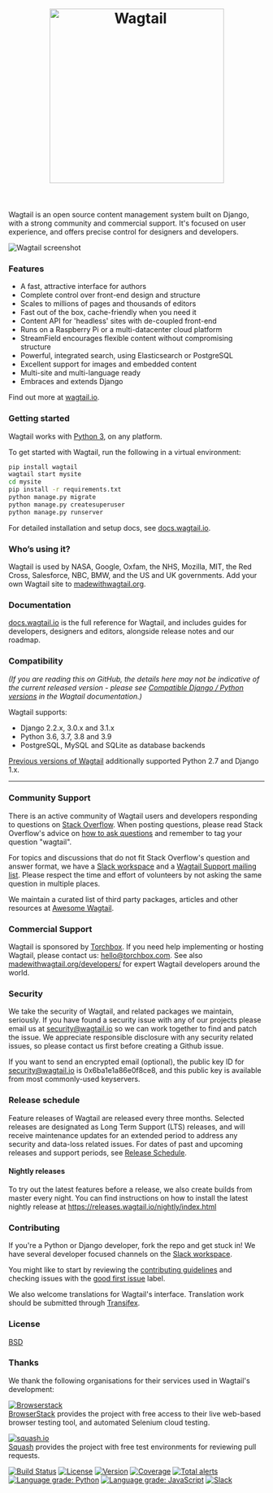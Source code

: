 <h1 align="center">
    <img width="343" src="https://cdn.jsdelivr.net/gh/wagtail/wagtail@master/.github/wagtail.svg" alt="Wagtail">
    <br>
    <br>
</h1>

Wagtail is an open source content management system built on Django, with a strong community and commercial support. It's focused on user experience, and offers precise control for designers and developers.

![Wagtail screenshot](https://cdn.jsdelivr.net/gh/wagtail/wagtail@master/.github/wagtail-screenshot-with-browser.png)

### Features

* A fast, attractive interface for authors
* Complete control over front-end design and structure
* Scales to millions of pages and thousands of editors
* Fast out of the box, cache-friendly when you need it
* Content API for 'headless' sites with de-coupled front-end
* Runs on a Raspberry Pi or a multi-datacenter cloud platform 
* StreamField encourages flexible content without compromising structure
* Powerful, integrated search, using Elasticsearch or PostgreSQL
* Excellent support for images and embedded content
* Multi-site and multi-language ready
* Embraces and extends Django

Find out more at [wagtail.io](https://wagtail.io/).

### Getting started

Wagtail works with [Python 3](https://www.python.org/downloads/), on any platform.

To get started with Wagtail, run the following in a virtual environment:

``` bash
pip install wagtail
wagtail start mysite
cd mysite
pip install -r requirements.txt
python manage.py migrate
python manage.py createsuperuser
python manage.py runserver
```

For detailed installation and setup docs, see [docs.wagtail.io](https://docs.wagtail.io/).

### Who’s using it?

Wagtail is used by NASA, Google, Oxfam, the NHS, Mozilla, MIT, the Red Cross, Salesforce, NBC, BMW, and the US and UK governments. Add your own Wagtail site to [madewithwagtail.org](https://madewithwagtail.org).

### Documentation

[docs.wagtail.io](https://docs.wagtail.io/) is the full reference for Wagtail, and includes guides for developers, designers and editors, alongside release notes and our roadmap.

### Compatibility

_(If you are reading this on GitHub, the details here may not be indicative of the current released version - please see [Compatible Django / Python versions](https://docs.wagtail.io/en/stable/releases/upgrading.html#compatible-django-python-versions) in the Wagtail documentation.)_

Wagtail supports:

* Django 2.2.x, 3.0.x and 3.1.x
* Python 3.6, 3.7, 3.8 and 3.9
* PostgreSQL, MySQL and SQLite as database backends

[Previous versions of Wagtail](https://docs.wagtail.io/en/stable/releases/upgrading.html#compatible-django-python-versions) additionally supported Python 2.7 and Django 1.x.

---

### Community Support

There is an active community of Wagtail users and developers responding to questions on [Stack Overflow](https://stackoverflow.com/questions/tagged/wagtail). When posting questions, please read Stack Overflow's advice on [how to ask questions](https://stackoverflow.com/help/how-to-ask) and remember to tag your question "wagtail".

For topics and discussions that do not fit Stack Overflow's question and answer format, we have a [Slack workspace](https://github.com/wagtail/wagtail/wiki/Slack) and a [Wagtail Support mailing list](https://groups.google.com/forum/#!forum/wagtail). Please respect the time and effort of volunteers by not asking the same question in multiple places.

We maintain a curated list of third party packages, articles and other resources at [Awesome Wagtail](https://github.com/springload/awesome-wagtail).

### Commercial Support

Wagtail is sponsored by [Torchbox](https://torchbox.com/). If you need help implementing or hosting Wagtail, please contact us: hello@torchbox.com. See also [madewithwagtail.org/developers/](https://madewithwagtail.org/developers/) for expert Wagtail developers around the world.

### Security

We take the security of Wagtail, and related packages we maintain, seriously. If you have found a security issue with any of our projects please email us at [security@wagtail.io](mailto:security@wagtail.io) so we can work together to find and patch the issue. We appreciate responsible disclosure with any security related issues, so please contact us first before creating a Github issue.

If you want to send an encrypted email (optional), the public key ID for security@wagtail.io is 0x6ba1e1a86e0f8ce8, and this public key is available from most commonly-used keyservers.

### Release schedule

Feature releases of Wagtail are released every three months. Selected releases are designated as Long Term Support (LTS) releases, and will receive maintenance updates for an extended period to address any security and data-loss related issues. For dates of past and upcoming releases and support periods, see [Release Schedule](https://github.com/wagtail/wagtail/wiki/Release-schedule).

#### Nightly releases

To try out the latest features before a release, we also create builds from master every night. You can find instructions on how to install the latest nightly release at https://releases.wagtail.io/nightly/index.html

### Contributing

If you're a Python or Django developer, fork the repo and get stuck in! We have several developer focused channels on the [Slack workspace](https://github.com/wagtail/wagtail/wiki/Slack).

You might like to start by reviewing the [contributing guidelines](https://docs.wagtail.io/en/latest/contributing/index.html) and checking issues with the [good first issue](https://github.com/wagtail/wagtail/labels/good%20first%20issue) label.

We also welcome translations for Wagtail's interface. Translation work should be submitted through [Transifex](https://www.transifex.com/projects/p/wagtail/).

### License
[BSD](https://github.com/wagtail/wagtail/blob/master/LICENSE)

### Thanks

We thank the following organisations for their services used in Wagtail's development:

[![Browserstack](https://cdn.jsdelivr.net/gh/wagtail/wagtail@master/.github/browserstack-logo.svg)](https://www.browserstack.com/)<br>
[BrowserStack](https://www.browserstack.com/) provides the project with free access to their live web-based browser testing tool, and automated Selenium cloud testing.

[![squash.io](https://cdn.jsdelivr.net/gh/wagtail/wagtail@master/.github/squash-logo.svg)](https://www.squash.io/)<br>
[Squash](https://www.squash.io/) provides the project with free test environments for reviewing pull requests.


[![Build Status](https://github.com/wagtail/wagtail/workflows/Wagtail%20CI/badge.svg)](https://github.com/wagtail/wagtail/actions)
[![License](https://img.shields.io/badge/license-BSD-blue.svg)](https://opensource.org/licenses/BSD-3-Clause)
[![Version](https://img.shields.io/pypi/v/wagtail.svg)](https://pypi.python.org/pypi/wagtail/) 
[![Coverage](https://codecov.io/github/wagtail/wagtail/coverage.svg?branch=master)](https://codecov.io/github/wagtail/wagtail?branch=master)
[![Total alerts](https://img.shields.io/lgtm/alerts/g/wagtail/wagtail.svg?logo=lgtm&logoWidth=18)](https://lgtm.com/projects/g/wagtail/wagtail/alerts/)
[![Language grade: Python](https://img.shields.io/lgtm/grade/python/g/wagtail/wagtail.svg?logo=lgtm&logoWidth=18)](https://lgtm.com/projects/g/wagtail/wagtail/context:python)
[![Language grade: JavaScript](https://img.shields.io/lgtm/grade/javascript/g/wagtail/wagtail.svg?logo=lgtm&logoWidth=18)](https://lgtm.com/projects/g/wagtail/wagtail/context:javascript)
[![Slack](https://wagtail-slack.now.sh/badge.svg)](https://wagtail-slack.now.sh)
